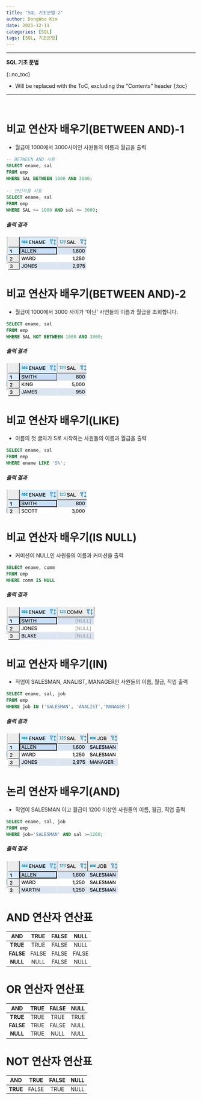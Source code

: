 ```yaml
---
title: "SQL 기초문법-2"
author: DongWoo Kim
date: 2021-12-11
categories: [SQL]
tags: [SQL, 기초문법]
---
```


---
**SQL 기초 문법**

{:.no_toc}

* Will be replaced with the ToC, excluding the "Contents" header
{:toc}
---

<br/>

# **비교 연산자 배우기(BETWEEN AND)-1**

- 월급이 1000에서 3000사이인 사원들의 이름과 월급을 출력

```sql
-- BETWEEN AND 사용 
SELECT ename, sal
FROM emp
WHERE SAL BETWEEN 1000 AND 3000;

-- 연산자를 사용
SELECT ename, sal
FROM emp
WHERE SAL >= 1000 AND sal <= 3000;
```

##### 출력 결과

![Desktop View](/assets/img/sqlimg/11.jpg)

# **비교 연산자 배우기(BETWEEN AND)-2**
- 월급이 1000에서 3000 사이가 '아닌' 사언들의 이름과 월급을 조회합니다.

```sql
SELECT ename, sal
FROM emp
WHERE SAL NOT BETWEEN 1000 AND 3000;
```
##### 출력 결과

![Desktop View](/assets/img/sqlimg/12.jpg)

# **비교 연산자 배우기(LIKE)**
- 이름의 첫 글자가 S로 시작하는 사원들의 이름과 월급을 출력

```sql
SELECT ename, sal
FROM emp
WHERE ename LIKE 'S%';
```

##### 출력 결과

![Desktop View](/assets/img/sqlimg/13.jpg)

# **비교 연산자 배우기(IS NULL)**
- 커미션이 NULL인 사원들의 이름과 커미션을 출력

```sql
SELECT ename, comm
FROM emp
WHERE comm IS NULL 
```

##### 출력 결과

![Desktop View](/assets/img/sqlimg/14.jpg)

# **비교 연산자 배우기(IN)**
- 직업이 SALESMAN, ANALIST, MANAGER인 사원들의 이름, 월급, 직업 출력

```sql
SELECT ename, sal, job
FROM emp 
WHERE job IN ('SALESMAN', 'ANALIST','MANAGER')
```

##### 출력 결과

![Desktop View](/assets/img/sqlimg/15.jpg)

# **논리 연산자 배우기(AND)**
- 직업이 SALESMAN 이고 월급이 1200 이상인 사원들의 이름, 월급, 직업 출력

```sql
SELECT ename, sal, job
FROM emp 
WHERE job='SALESMAN' AND sal >=1200;
```

##### 출력 결과

![Desktop View](/assets/img/sqlimg/16.jpg)

# **AND 연산자 연산표**

| AND | TRUE | FALSE | NULL |
|:---:|:---:|:---:|:---:|
| **TRUE** | TRUE | FALSE | NULL |
| **FALSE** | FALSE | FALSE | FALSE |
| **NULL** | NULL | FALSE | NULL|

# **OR 연산자 연산표**

| AND | TRUE | FALSE | NULL |
|:---:|:---:|:---:|:---:|
| **TRUE** | TRUE | TRUE | TRUE |
| **FALSE** | TRUE | FALSE | NULL |
| **NULL** | TRUE | NULL | NULL|

# **NOT 연산자 연산표**

| AND | TRUE | FALSE | NULL |
|:---:|:---:|:---:|:---:|
| **TRUE** | FALSE | TRUE | NULL |